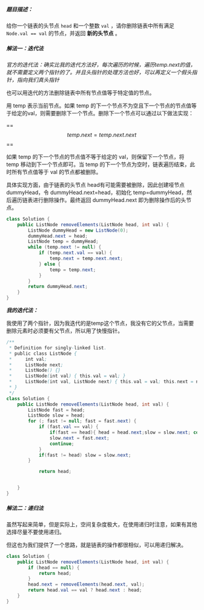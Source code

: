 ##### 题目描述：

给你一个链表的头节点 `head` 和一个整数 `val` ，请你删除链表中所有满足 `Node.val == val` 的节点，并返回 **新的头节点** 。



##### 解法一：迭代法

*官方的迭代法：确实比我的迭代方法好，每次遍历的时候，遍历temp.next的值，就不需要定义两个指针的了。并且头指针的处理方法也好，可以再定义一个假头指针，指向我们真头指针*

也可以用迭代的方法删除链表中所有节点值等于特定值的节点。

用 temp 表示当前节点。如果 temp 的下一个节点不为空且下一个节点的节点值等于给定的val，则需要删除下一个节点。删除下一个节点可以通过以下做法实现：

==$$temp.next=temp.next.next$$==

如果 temp 的下一个节点的节点值不等于给定的 val，则保留下一个节点，将 temp 移动到下一个节点即可。当 temp 的下一个节点为空时，链表遍历结束，此时所有节点值等于 val 的节点都被删除。

具体实现方面，由于链表的头节点 head有可能需要被删除，因此创建哑节点 dummyHead，令 
dummyHead.next=head，初始化 temp=dummyHead，然后遍历链表进行删除操作。最终返回 dummyHead.next 即为删除操作后的头节点。

```java
class Solution {
    public ListNode removeElements(ListNode head, int val) {
        ListNode dummyHead = new ListNode(0);
        dummyHead.next = head;
        ListNode temp = dummyHead;
        while (temp.next != null) {
            if (temp.next.val == val) {
                temp.next = temp.next.next;
            } else {
                temp = temp.next;
            }
        }
        return dummyHead.next;
    }
}


```



***我的迭代法：***

我使用了两个指针，因为我迭代的是temp这个节点，我没有它的父节点，当需要删除元素时必须要有父节点，所以用了快慢指针。

```java
/**
 * Definition for singly-linked list.
 * public class ListNode {
 *     int val;
 *     ListNode next;
 *     ListNode() {}
 *     ListNode(int val) { this.val = val; }
 *     ListNode(int val, ListNode next) { this.val = val; this.next = next; }
 * }
 */
class Solution {
    public ListNode removeElements(ListNode head, int val) {
        ListNode fast = head;
        ListNode slow = head;
        for (; fast != null; fast = fast.next) {
            if (fast.val == val) {
                if(fast == head){ head = head.next;slow = slow.next; continue; }
                slow.next = fast.next;
                continue;
            }
            if(fast != head) slow = slow.next;
        }

            return head;


    }
}
```





##### 解法二：递归法

虽然写起来简单，但是实际上，空间复杂度极大，在使用递归时注意，如果有其他选择尽量不要使用递归。

但这也为我们提供了一个思路，就是链表的操作都很相似，可以用递归解决。

```java
class Solution {
    public ListNode removeElements(ListNode head, int val) {
        if (head == null) {
            return head;
        }
        head.next = removeElements(head.next, val);
        return head.val == val ? head.next : head;
    }
}
```

